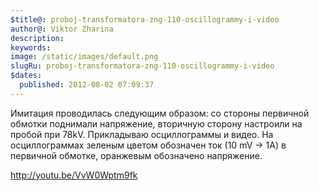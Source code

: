 ```yaml
---
$title@: proboj-transformatora-zng-110-oscillogrammy-i-video
author@: Viktor Zharina
description: 
keywords: 
image: /static/images/default.png
slugRu: proboj-transformatora-zng-110-oscillogrammy-i-video
$dates:
  published: 2012-08-02 07:09:37
---
```

Имитация проводилась следующим образом: со стороны первичной обмотки поднимали напряжение, вторичную сторону настроили на пробой при 78kV. Прикладываю осциллограммы и видео. На осциллограммах зеленым цветом обозначен ток (10 mV -> 1A) в первичной обмотке, оранжевым обозначено напряжение.


http://youtu.be/VvW0Wptm9fk